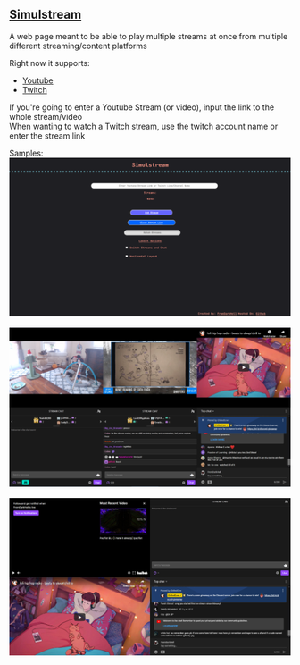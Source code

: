 ## [Simulstream](https://fromdarkhell.github.io/Simulstream/)
A web page meant to be able to play multiple streams at once from multiple different streaming/content platforms

Right now it supports: 
  - [Youtube](youtube.com)
  - [Twitch](twitch.tv)

If you're going to enter a Youtube Stream (or video), input the link to the whole stream/video<br>
When wanting to watch a Twitch stream, use the twitch account name or enter the stream link

Samples:
![Simulstream Landing Page](/img/docs/index.png)
<br>
<br>
![Simulstream Multistream Example](/img/docs/sample.png)
<br>
<br>
![Simulstream Landing Page](/img/docs/horizontal.png)